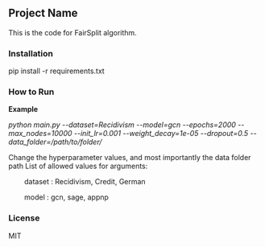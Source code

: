 ## Project Name

This is the code for FairSplit algorithm. 


### Installation

pip install -r requirements.txt


### How to Run

**Example**

*python main.py --dataset=Recidivism --model=gcn --epochs=2000 --max_nodes=10000 --init_lr=0.001 --weight_decay=1e-05 --dropout=0.5 --data_folder=/path/to/folder/*


Change the hyperparameter values, and most importantly the data folder path
List of allowed values for arguments:

&nbsp; &nbsp; &nbsp; &nbsp; dataset :  Recidivism, Credit, German

&nbsp; &nbsp; &nbsp; &nbsp; model   :  gcn, sage, appnp


### License

MIT
	

